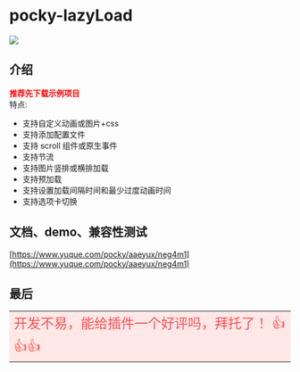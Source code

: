 # pocky-lazyLoad

<img src="https://img.shields.io/badge/version-1.2.5-blue.svg?cacheSeconds=2592000" /><br />

## 介绍

<font color="red">**推荐先下载示例项目**</font><br />
特点:

- 支持自定义动画或图片+css
- 支持添加配置文件
- 支持 scroll 组件或原生事件
- 支持节流
- 支持图片竖排或横排加载
- 支持预加载
- 支持设置加载间隔时间和最少过度动画时间
- 支持选项卡切换

## 文档、demo、兼容性测试

[https://www.yuque.com/pocky/aaeyux/neg4m1](https://www.yuque.com/pocky/aaeyux/neg4m1)

## 最后

<table><tr><td bgcolor="#FFE8E6" >
<font color="#FF4D4F" size="5">
开发不易，能给插件一个好评吗，拜托了！ 👍👍👍
</font>
</td></tr></table>